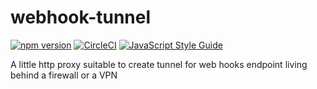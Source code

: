 # webhook-tunnel


[![npm version](https://badge.fury.io/js/webhook-tunnel.svg)](http://badge.fury.io/js/webhook-tunnel)
[![CircleCI](https://circleci.com/gh/lmammino/webhook-tunnel.svg?style=shield)](https://circleci.com/gh/lmammino/webhook-tunnel)
[![JavaScript Style Guide](https://img.shields.io/badge/code_style-standard-brightgreen.svg)](https://standardjs.com)

A little http proxy suitable to create tunnel for web hooks endpoint living behind a firewall or a VPN
